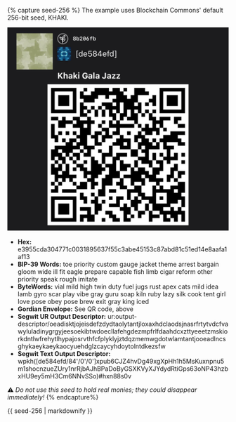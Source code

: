 {% capture seed-256 %}
The example uses Blockchain Commons' default 256-bit seed, KHAKI.

![](/assets/images/seed-256.jpg)

* **Hex:** e3955cda304771c0031895637f55c3abe45153c87abd81c51ed14e8aafa1af13
* **BIP-39 Words:** toe priority custom gauge jacket theme arrest bargain gloom wide ill fit eagle prepare capable fish limb cigar reform other priority speak rough imitate
* **ByteWords:** vial mild high twin duty fuel jugs rust apex cats mild idea lamb gyro scar play vibe gray guru soap kiln ruby lazy silk cook tent girl love pose obey pose brew exit gray king iced
* **Gordian Envelope:** See QR code, above
* **Segwit UR Output Descriptor:** ur:output-descriptor/oeadisktjojeisdefzdydtaolytantjloxaxhdclaodsjnasrfrtytvdcfvawyluladinygrgyjeesoekibtwdoecllafehgdezmpfrlfdaahdcxzttyeeetzmskiorkdntlwfrehytlhypajosrvthfcfplyklyjztdqzmemwgdotwlamtantjooeadlncsghykaeykaeykaocyuehdglzcaycyhdoytolntdkezsfw
* **Segwit Text Output Descriptor:** wpkh([de584efd/84'/0'/0']xpub6CJZ4hvDg49xgXpHh1h5MsKuxnpnu5m1shocnzueZUry1nrRjbAJhBPaDoByGSXKVyXJYdydRtiGps63oNP43hzbxHU9ey5mH3Cm6NNvSSo)#hxn88s0v
 
:warning: _Do not use this seed to hold real monies; they could
disappear immediately!_
{% endcapture%}

<div class="notice--info">{{ seed-256 | markdownify }}</div>
